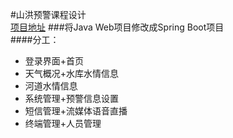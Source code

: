 #山洪预警课程设计  
[项目地址](https://github.com/Steventxy/riverVis.git)
###将Java Web项目修改成Spring Boot项目  
####分工：  
* 登录界面+首页  
* 天气概况+水库水情信息  
* 河道水情信息  
* 系统管理+预警信息设置  
* 短信管理+流媒体语音直播  
* 终端管理+人员管理  
